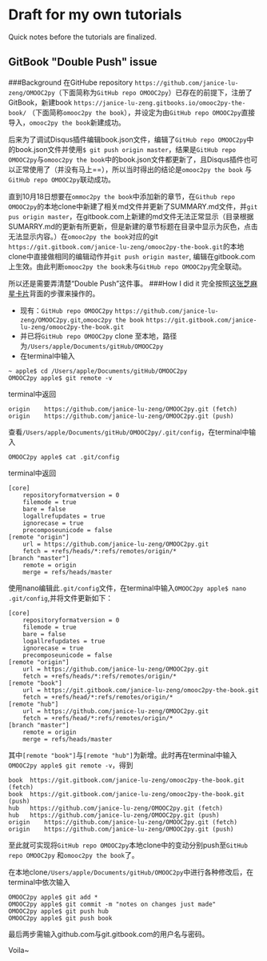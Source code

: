 # Draft for my own tutorials
Quick notes before the tutorials are finalized.
## GitBook "Double Push" issue
###Background
在GitHube repository ```https://github.com/janice-lu-zeng/OMOOC2py```（下面简称为```GitHub repo OMOOC2py```）已存在的前提下，注册了GitBook，新建book ```https://janice-lu-zeng.gitbooks.io/omooc2py-the-book/``` （下面简称```omooc2py the book```），并设定为由```GitHub repo OMOOC2py```直接导入，```omooc2py the book```新建成功。

后来为了调试Disqus插件编辑book.json文件，编辑了```GitHub repo OMOOC2py```中的book.json文件并使用```$ git push origin master```，结果是```GitHub repo OMOOC2py```与```omooc2py the book```中的book.json文件都更新了，且Disqus插件也可以正常使用了（并没有马上==），所以当时得出的结论是```omooc2py the book``` 与 ```GitHub repo OMOOC2py```联动成功。

直到10月18日想要在```ommoc2py the book```中添加新的章节，在```Github repo OMOOC2py```的本地clone中新建了相关md文件并更新了SUMMARY.md文件，并```git pus origin master```，在gitbook.com上新建的md文件无法正常显示（目录根据SUMARRY.md的更新有所更新，但是新建的章节标题在目录中显示为灰色，点击无法显示内容。）在```omooc2py the book```对应的git ```https://git.gitbook.com/janice-lu-zeng/omooc2py-the-book.git```的本地clone中直接做相同的编辑动作并```git push origin master```, 编辑在gitbook.com上生效。由此判断```omooc2py the book```未与```GitHub repo OMOOC2py```完全联动。

所以还是需要弄清楚“Double Push”这件事。
###How I did it
完全按照[这张芝麻星卡片](http://www.iomooc.com/pages/cards.html?packType=like#tip5)背面的步骤来操作的。
  * 现有：```GitHub repo OMOOC2py``` ```https://github.com/janice-lu-zeng/OMOOC2py.git```,```omooc2py the book``` ```https://git.gitbook.com/janice-lu-zeng/omooc2py-the-book.git```
  * 并已将```GitHub repo OMOOC2py``` clone 至本地，路径为```/Users/apple/Documents/gitHub/OMOOC2py```
  * 在terminal中输入
  ```
  ~ apple$ cd /Users/apple/Documents/gitHub/OMOOC2py 
  OMOOC2py apple$ git remote -v
  ```
  terminal中返回
  ```
  origin	https://github.com/janice-lu-zeng/OMOOC2py.git (fetch)
  origin	https://github.com/janice-lu-zeng/OMOOC2py.git (push)
  ```
  查看```/Users/apple/Documents/gitHub/OMOOC2py/.git/config```，在terminal中输入
  ```
  OMOOC2py apple$ cat .git/config
  ```
  terminal中返回
  ```
  [core]
	  repositoryformatversion = 0
	  filemode = true
	  bare = false
	  logallrefupdates = true
	  ignorecase = true
	  precomposeunicode = false
  [remote "origin"]
	  url = https://github.com/janice-lu-zeng/OMOOC2py.git
	  fetch = +refs/heads/*:refs/remotes/origin/*
  [branch "master"]
	  remote = origin
	  merge = refs/heads/master
  ```
  使用nano编辑此```.git/config```文件，在terminal中输入```OMOOC2py apple$ nano .git/config```,并将文件更新如下：
  ```
  [core]
	  repositoryformatversion = 0
	  filemode = true
	  bare = false
	  logallrefupdates = true
	  ignorecase = true
	  precomposeunicode = false
  [remote "origin"]
	  url = https://github.com/janice-lu-zeng/OMOOC2py.git
	  fetch = +refs/heads/*:refs/remotes/origin/*
  [remote "book"]
      url = https://git.gitbook.com/janice-lu-zeng/omooc2py-the-book.git
      fetch = +refs/head/*:refs/remotes/origin/*
  [remote "hub"]
      url = https://github.com/janice-lu-zeng/OMOOC2py.git
      fetch = +refs/head/*:refs/remotes/origin/*
  [branch "master"]
	  remote = origin
	  merge = refs/heads/master
  ```
  
  其中```[remote "book"]```与```[remote "hub"]```为新增。此时再在terminal中输入```OMOOC2py apple$ git remote -v```，得到
  ```
  book	https://git.gitbook.com/janice-lu-zeng/omooc2py-the-book.git (fetch)
  book	https://git.gitbook.com/janice-lu-zeng/omooc2py-the-book.git (push)
  hub	https://github.com/janice-lu-zeng/OMOOC2py.git (fetch)
  hub	https://github.com/janice-lu-zeng/OMOOC2py.git (push)
  origin	https://github.com/janice-lu-zeng/OMOOC2py.git (fetch)
  origin	https://github.com/janice-lu-zeng/OMOOC2py.git (push)
  ```
  至此就可实现将```GitHub repo OMOOC2py```本地clone中的变动分别push至```GitHub repo OMOOC2py``` 和```omooc2py the book```了。
  
  在本地clone```/Users/apple/Documents/gitHub/OMOOC2py```中进行各种修改后，在terminal中依次输入
  
  ```
  OMOOC2py apple$ git add *
  OMOOC2py apple$ git commit -m "notes on changes just made"
  OMOOC2py apple$ git push hub
  OMOOC2py apple$ git push book
  ```
  最后两步需输入github.com与git.gitbook.com的用户名与密码。
  
  Voila~
  